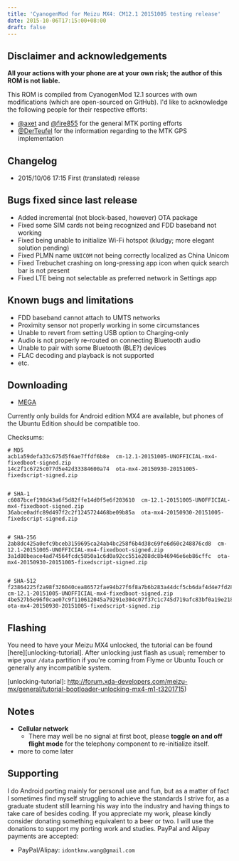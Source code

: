 ```yaml
---
title: 'CyanogenMod for Meizu MX4: CM12.1 20151005 testing release'
date: 2015-10-06T17:15:00+08:00
draft: false
---
```



## Disclaimer and acknowledgements

**All your actions with your phone are at your own risk; the author of this
ROM is not liable.**

This ROM is compiled from CyanogenMod 12.1 sources with own modifications
(which are open-sourced on GitHub). I'd like to acknowledge the following
people for their respective efforts:

* [@axet](https://github.com/axet) and [@fire855](https://github.com/fire855) for the general MTK porting efforts
* [@DerTeufel](https://github.com/DerTeufel) for the information regarding to the MTK GPS implementation


## Changelog

* 2015/10/06 17:15 First (translated) release


## Bugs fixed since last release

* Added incremental (not block-based, however) OTA package
* Fixed some SIM cards not being recognized and FDD baseband not working
* Fixed being unable to initialize Wi-Fi hotspot (kludgy; more elegant solution pending)
* Fixed PLMN name `UNICOM` not being correctly localized as China Unicom
* Fixed Trebuchet crashing on long-pressing app icon when quick search bar is not present
* Fixed LTE being not selectable as preferred network in Settings app


## Known bugs and limitations

* FDD baseband cannot attach to UMTS networks
* Proximity sensor not properly working in some circumstances
* Unable to revert from setting USB option to Charging-only
* Audio is not properly re-routed on connecting Bluetooth audio
* Unable to pair with some Bluetooth (BLE?) devices
* FLAC decoding and playback is not supported
* etc.


## Downloading

* [MEGA][mega]

Currently only builds for Android edition MX4 are available, but phones of the
Ubuntu Edition should be compatible too.

[mega]: https://mega.nz/#!tQdwWZ7J!Ky7EBFHpW3g8-9asrse_rrU8Ht3wqe0kE-JdDJ_Zw_o


Checksums:

```
# MD5
acb1a59defa33c675d5f6ae7ffdf6b8e  cm-12.1-20151005-UNOFFICIAL-mx4-fixedboot-signed.zip
14c2f1c6725c077d5e42d33384600a74  ota-mx4-20150930-20151005-fixedscript-signed.zip


# SHA-1
c6087bcef198d43a6f5d82ffe14d0f5e6f203610  cm-12.1-20151005-UNOFFICIAL-mx4-fixedboot-signed.zip
36abce0adfc89d497f2c2f1245724468be09b85a  ota-mx4-20150930-20151005-fixedscript-signed.zip


# SHA-256
2ab8dc425a0efc9bceb3159695ca24ab4bc258f6b4d38c69fe6d60c248876cd8  cm-12.1-20151005-UNOFFICIAL-mx4-fixedboot-signed.zip
3a1d80beace4ad74564fcdc5850a1c6d0a92cc551e208dc8b46946e6eb86cffc  ota-mx4-20150930-20151005-fixedscript-signed.zip


# SHA-512
f23864225f2a98f326040cea86572fae94b27f6f8a7b6b283a44dcf5cb6daf4d4e7fd28fb80d249ab4ff9c35714ab54f72642afeead04f8c889f6a4bc5802840  cm-12.1-20151005-UNOFFICIAL-mx4-fixedboot-signed.zip
4be527b5e96f0cae07c9f110612045a79291e304c07f37c1c745d719afc83bf0a19e218b7bf36c67f0ad12791ebc3f754db309ecccd16b7a4355981dc9e800cd  ota-mx4-20150930-20151005-fixedscript-signed.zip
```


## Flashing

You need to have your Meizu MX4 unlocked, the tutorial can be found [here][unlocking-tutorial].
After unlocking just flash as usual; remember to wipe your `/data` partition if
you're coming from Flyme or Ubuntu Touch or generally any incompatible system.

[unlocking-tutorial]: http://forum.xda-developers.com/meizu-mx/general/tutorial-bootloader-unlocking-mx4-m1-t3201715)


## Notes

* **Cellular network**
    - There may well be no signal at first boot, please **toggle on and off flight mode** for the telephony component to re-initialize itself.
* more to come later


## Supporting

I do Android porting mainly for personal use and fun, but as a matter of fact
I sometimes find myself struggling to achieve the standards I strive for, as
a graduate student still learning his way into the industry and having things
to take care of besides coding. If you appreciate my work, please kindly
consider donating something equivalent to a beer or two. I will use the
donations to support my porting work and studies. PayPal and Alipay payments are
accepted:

* PayPal/Alipay: `idontknw.wang@gmail.com`


<!-- vim:set ai et ts=4 sw=4 sts=4 fenc=utf-8: -->

